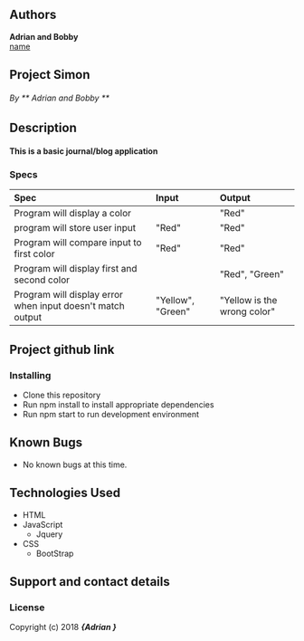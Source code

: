 ## Authors
 **Adrian and Bobby**  
[name](https://github.com/url)

## Project Simon


###### By ** Adrian and Bobby **

## Description
#### This is a basic journal/blog application

### Specs
| Spec | Input | Output |
| :-------------     | :------------- | :------------- |
| Program will display a color | | "Red"
| program will store user input | "Red" | "Red" |
| Program will compare input to first color | "Red" | "Red" |
| Program will display first and second color | | "Red", "Green"
| Program will display error when input doesn't match output| "Yellow", "Green" | "Yellow is the wrong color"

## Project github link


### Installing
* Clone this repository
* Run npm install to install appropriate dependencies
* Run npm start to run development environment


## Known Bugs
* No known bugs at this time.

## Technologies Used
* HTML
* JavaScript
  * Jquery
* CSS
  * BootStrap


## Support and contact details


### License

Copyright (c) 2018 **_{Adrian }_**
